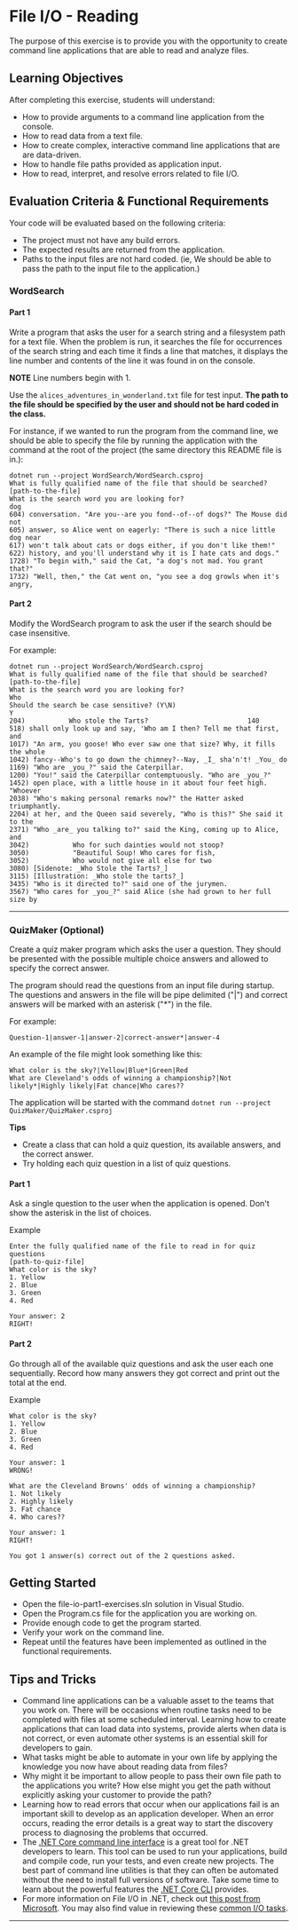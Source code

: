 # File I/O - Reading

The purpose of this exercise is to provide you with the opportunity to create command line applications that are able to read and analyze files.

## Learning Objectives

After completing this exercise, students will understand:

* How to provide arguments to a command line application from the console.
* How to read data from a text file.
* How to create complex, interactive command line applications that are are data-driven.
* How to handle file paths provided as application input.
* How to read, interpret, and resolve errors related to file I/O.

## Evaluation Criteria & Functional Requirements

Your code will be evaluated based on the following criteria:

* The project must not have any build errors.
* The expected results are returned from the application.
* Paths to the input files are not hard coded. (ie, We should be able to pass the path to the input file to the application.)

### WordSearch

#### Part 1

Write a program that asks the user for a search string and a filesystem path for a text file. When the problem is run, it searches the file for occurrences of the search string and each time it finds a line that matches, it displays the line number and contents of the line it was found in on the console.

**NOTE** Line numbers begin with 1.

Use the `alices_adventures_in_wonderland.txt` file for test input. **The path to the file should be specified by the user and should not be hard coded in the class.**

For instance, if we wanted to run the program from the command line, we should be able to specify the file by running the application with the command at the root of the project (the same directory this README file is in.):

```
dotnet run --project WordSearch/WordSearch.csproj
What is fully qualified name of the file that should be searched?
[path-to-the-file]
What is the search word you are looking for?
dog
604) conversation. "Are you--are you fond--of--of dogs?" The Mouse did not
605) answer, so Alice went on eagerly: "There is such a nice little dog near
617) won't talk about cats or dogs either, if you don't like them!"
622) history, and you'll understand why it is I hate cats and dogs."
1728) "To begin with," said the Cat, "a dog's not mad. You grant that?"
1732) "Well, then," the Cat went on, "you see a dog growls when it's angry,

```

#### Part 2

Modify the WordSearch program to ask the user if the search should be case insensitive.

For example:

```
dotnet run --project WordSearch/WordSearch.csproj
What is fully qualified name of the file that should be searched?
[path-to-the-file]
What is the search word you are looking for?
Who
Should the search be case sensitive? (Y\N)
Y
204)           Who stole the Tarts?                         140
518) shall only look up and say, 'Who am I then? Tell me that first, and
1017) "An arm, you goose! Who ever saw one that size? Why, it fills the whole
1042) fancy--Who's to go down the chimney?--Nay, _I_ sha'n't! _You_ do
1169) "Who are _you_?" said the Caterpillar.
1200) "You!" said the Caterpillar contemptuously. "Who are _you_?"
1452) open place, with a little house in it about four feet high. "Whoever
2038) "Who's making personal remarks now?" the Hatter asked triumphantly.
2204) at her, and the Queen said severely, "Who is this?" She said it to the
2371) "Who _are_ you talking to?" said the King, coming up to Alice, and
3042)           Who for such dainties would not stoop?
3050)           "Beautiful Soup! Who cares for fish,
3052)           Who would not give all else for two
3080) [Sidenote: _Who Stole the Tarts?_]
3115) [Illustration: _Who stole the tarts?_]
3435) "Who is it directed to?" said one of the jurymen.
3567) "Who cares for _you_?" said Alice (she had grown to her full size by

```
---

### QuizMaker (Optional)

Create a quiz maker program which asks the user a question. They should be presented with the possible multiple choice answers and allowed to specify the correct answer.

The program should read the questions from an input file during startup. The questions and answers in the file will be pipe delimited ("|") and correct answers will be marked with an asterisk ("*") in the file.

For example:
```
Question-1|answer-1|answer-2|correct-answer*|answer-4
```

An example of the file might look something like this:
```
What color is the sky?|Yellow|Blue*|Green|Red
What are Cleveland's odds of winning a championship?|Not likely*|Highly likely|Fat chance|Who cares??
```

The application will be started with the command `dotnet run --project QuizMaker/QuizMaker.csproj`

**Tips**

* Create a class that can hold a quiz question, its available answers, and the correct answer.
* Try holding each quiz question in a list of quiz questions.

#### Part 1

Ask a single question to the user when the application is opened. Don't show the asterisk in the list of choices.

Example
```
Enter the fully qualified name of the file to read in for quiz questions
[path-to-quiz-file]
What color is the sky?
1. Yellow
2. Blue
3. Green
4. Red

Your answer: 2
RIGHT!
```

#### Part 2

Go through all of the available quiz questions and ask the user each one sequentially. Record how many answers they got correct and print out the total at the end.

Example
```
What color is the sky?
1. Yellow
2. Blue
3. Green
4. Red

Your answer: 1
WRONG!

What are the Cleveland Browns' odds of winning a championship?
1. Not likely
2. Highly likely
3. Fat chance
4. Who cares??

Your answer: 1
RIGHT!

You got 1 answer(s) correct out of the 2 questions asked.
```

## Getting Started

* Open the file-io-part1-exercises.sln solution in Visual Studio.
* Open the Program.cs file for the application you are working on.
* Provide enough code to get the program started.
* Verify your work on the command line.
* Repeat until the features have been implemented as outlined in the functional requirements.

## Tips and Tricks

* Command line applications can be a valuable asset to the teams that you work on. There will be occasions when routine tasks need to be completed with files at some scheduled interval. Learning how to create applications that can load data into systems, provide alerts when data is not correct, or even automate other systems is an essential skill for developers to gain.
* What tasks might be able to automate in your own life by applying the knowledge you now have about reading data from files?
* Why might it be important to allow people to pass their own file path to the applications you write? How else might you get the path without explicitly asking your customer to provide the path?
* Learning how to read errors that occur when our applications fail is an important skill to develop as an application developer. When an error occurs, reading the error details is a great way to start the discovery process to diagnosing the problems that occurred.
* The [.NET Core command line interface][.net-core-cli] is a great tool for .NET developers to learn. This tool can be used to run your applications, build and compile code, run your tests, and even create new projects. The best part of command line utilities is that they can often be automated without the need to install full versions of software. Take some time to learn about the powerful features the [.NET Core CLI][.net-core-cli] provides.
* For more information on File I/O in .NET, check out [this post from Microsoft][file-and-stream-io]. You may also find value in reviewing these [common I/O tasks][common-io-tasks].

---

[common-io-tasks]: https://docs.microsoft.com/en-us/dotnet/standard/io/common-i-o-tasks
[file-and-stream-io]: https://docs.microsoft.com/en-us/dotnet/standard/io/
[.net-core-cli]: https://docs.microsoft.com/en-us/dotnet/core/tools/?tabs=netcore2x
